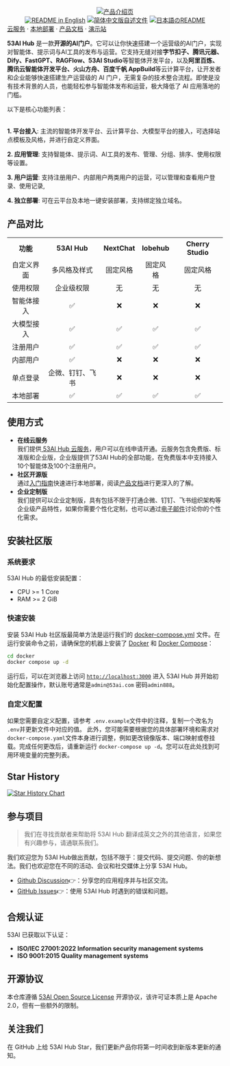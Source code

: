 <div align="center">
  <a href="https://www.53ai.com/products/53AIHub"><img alt="产品介绍页" src="https://oss.ibos.cn/53ai/common/53AIHub_banner.png"></a>
</div>

<div align="center">
<a href="./README.md"><img alt="README in English" src="https://img.shields.io/badge/English-d9d9d9"></a>
<a href="./README_CN.md"><img alt="简体中文版自述文件" src="https://img.shields.io/badge/简体中文-d9d9d9"></a>
<a href="./README_JA.md"><img alt="日本語のREADME" src="https://img.shields.io/badge/日本語-d9d9d9"></a>

</div>
<div>
<a href="https://hub.53ai.com">云服务</a> ·
<a href="https://docs.53ai.com/%E5%85%A5%E9%97%A8/%E6%9C%AC%E5%9C%B0%E9%83%A8%E7%BD%B2">本地部署</a> ·
<a href="https://docs.53ai.com/">产品文档</a> ·
<a href="https://aihub.53ai.com">演示站</a>

</div>

**53AI Hub** 是一款**开源的AI门户**。它可以让你快速搭建一个运营级的AI门户，实现对智能体、提示词与AI工具的发布与运营。它支持无缝对接**字节扣子、腾讯元器、Dify、FastGPT、RAGFlow、53AI Studio**等智能体开发平台，以及**阿里百炼、腾讯云智能体开发平台、火山方舟、百度千帆 AppBuild**等云计算平台，让开发者和企业能够快速搭建生产运营级的 AI 门户，无需复杂的技术整合流程。即使是没有技术背景的人员，也能轻松参与智能体发布和运营，极大降低了 AI 应用落地的门槛。

以下是核心功能列表： </br> </br>

**1. 平台接入**:
主流的智能体开发平台、云计算平台、大模型平台的接入，可选择站点模板及风格，并进行自定义界面。

**2. 应用管理**:
支持智能体、提示词、AI工具的发布、管理、分组、排序、使用权限等设置。

**3.  用户运营**:
支持注册用户、内部用户两类用户的运营，可以管理和查看用户登录、使用记录,

**4. 独立部署**:
可在云平台及本地一键安装部署，支持绑定独立域名。

## 产品对比

<table style="width:100%;">
  <tr>
    <th align="center">功能</th>
    <th align="center">53AI Hub</th>
    <th align="center">NextChat</th>
    <th align="center">lobehub</th>
    <th align="center">Cherry Studio</th>
  </tr>
  <tr>
    <td align="center">自定义界面</td>
    <td align="center">多风格及样式</td>
    <td align="center">固定风格</td>
    <td align="center">固定风格</td>
    <td align="center">固定风格</td>
  </tr>
  <tr>
    <td align="center">使用权限</td>
    <td align="center">企业级权限</td>
    <td align="center">无</td>
    <td align="center">无</td>
    <td align="center">无</td>
  </tr>
  <tr>
    <td align="center">智能体接入</td>
    <td align="center">✅</td>
    <td align="center">❌</td>
    <td align="center">❌</td>
    <td align="center">❌</td>
  </tr>
  <tr>
    <td align="center">大模型接入</td>
    <td align="center">✅</td>
    <td align="center">✅</td>
    <td align="center">✅</td>
    <td align="center">✅</td>
  </tr>
  <tr>
    <td align="center">注册用户</td>
    <td align="center">✅</td>
    <td align="center">✅</td>
    <td align="center">✅</td>
    <td align="center">✅</td>
  </tr>
  <tr>
    <td align="center">内部用户</td>
    <td align="center">✅</td>
    <td align="center">❌</td>
    <td align="center">❌</td>
    <td align="center">❌</td>
  </tr>
  <tr>
    <td align="center">单点登录</td>
    <td align="center">企微、钉钉、飞书</td>
    <td align="center">❌</td>
    <td align="center">❌</td>
    <td align="center">❌</td>
  </tr>
  <tr>
    <td align="center">本地部署</td>
    <td align="center">✅</td>
    <td align="center">✅</td>
    <td align="center">✅</td>
    <td align="center">✅</td>
  </tr>
</table>

## 使用方式

* **在线云服务 </br>**
  我们提供[ 53AI Hub 云服务](https://hub.53ai.com)，用户可以在线申请开通。云服务包含免费版、标准版和企业版，企业版提供了53AI Hub的全部功能，在免费版本中支持接入10个智能体及100个注册用户。
* **社区开源版</br>**
  通过[入门指南](https://docs.53ai.com/%E5%85%A5%E9%97%A8/%E6%AC%A2%E8%BF%8E%E4%BD%BF%E7%94%A8)快速进行本地部署，阅读[产品文档](https://docs.53ai.com)进行更深入的了解。
* **企业定制版</br>**
  我们提供可以企业定制版，具有包括不限于打通企微、钉钉、飞书组织架构等企业级产品特性，如果你需要个性化定制，也可以通过[电子邮件](mailto\:hub@53ai.com?subject=\[GitHub]个性定制)讨论你的个性化需求。 </br>

## 安装社区版

### 系统要求

53AI Hub 的最低安装配置：

* CPU >= 1 Core
* RAM >= 2 GiB

### 快速安装

安装 53AI Hub 社区版最简单方法是运行我们的 [docker-compose.yml](docker/docker-compose.yaml) 文件。在运行安装命令之前，请确保您的机器上安装了 [Docker](https://docs.docker.com/get-docker/) 和 [Docker Compose](https://docs.docker.com/compose/install/)：

```bash
cd docker
docker compose up -d
```

运行后，可以在浏览器上访问 [`http://localhost:3000`](http://localhost:3000) 进入 53AI Hub 并开始初始化配置操作，默认账号通常是`admin@53ai.com` 密码`admin888`。

### 自定义配置

如果您需要自定义配置，请参考 `.env.example`文件中的注释，复制一个改名为 `.env`并更新文件中对应的值。
此外，您可能需要根据您的具体部署环境和需求对 `docker-compose.yaml`文件本身进行调整，例如更改镜像版本、端口映射或卷挂载。完成任何更改后，请重新运行 `docker-compose up -d`。您可以在此处找到可用环境变量的完整列表。

## Star History

[![Star History Chart](https://api.star-history.com/svg?repos=53AI/53AIhub&type=Date)](https://star-history.com/#53AI/53AIhub&Date)

## 参与项目

> 我们在寻找贡献者来帮助将 53AI Hub 翻译成英文之外的其他语言，如果您有兴趣参与，请通联系我们。

我们欢迎您为 53AI Hub做出贡献，包括不限于：提交代码、提交问题、你的新想法。我们也欢迎您在不同的活动、会议和社交媒体上分享 53AI Hub。

* [Github Discussion](https://github.com/53ai/53aihub/discussions)👉：分享您的应用程序并与社区交流。
* [GitHub Issues](https://github.com/53ai/53aihub/issues)👉：使用 53AI Hub 时遇到的错误和问题。

## 合规认证

53AI 已获取以下认证：

* **ISO/IEC 27001:2022  Information security management systems**
* **ISO 9001:2015 Quality management systems**

## 开源协议

本仓库遵循 [53AI Open Source License](https://docs.53ai.com/%E5%85%A5%E9%97%A8/%E5%BC%80%E6%BA%90%E8%AE%B8%E5%8F%AF%E5%8D%8F%E8%AE%AE) 开源协议，该许可证本质上是 Apache 2.0，但有一些额外的限制。

## 关注我们

在 GitHub 上给 53AI Hub Star，我们更新产品你将第一时间收到新版本更新的通知。

